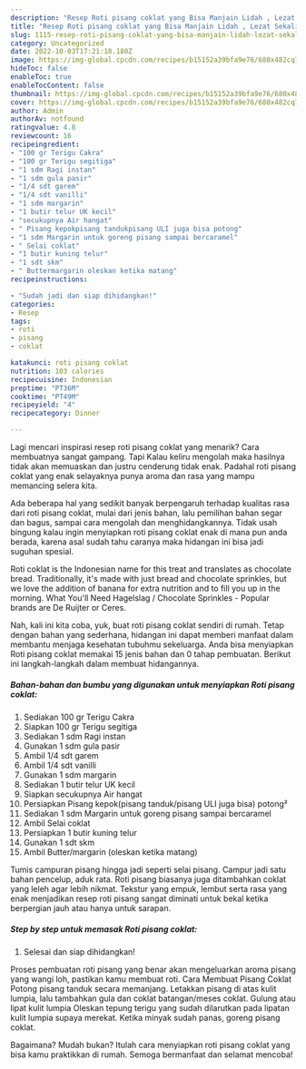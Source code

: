```yaml
---
description: "Resep Roti pisang coklat yang Bisa Manjain Lidah , Lezat Sekali"
title: "Resep Roti pisang coklat yang Bisa Manjain Lidah , Lezat Sekali"
slug: 1115-resep-roti-pisang-coklat-yang-bisa-manjain-lidah-lezat-sekali
category: Uncategorized
date: 2022-10-03T17:21:18.180Z
image: https://img-global.cpcdn.com/recipes/b15152a39bfa9e76/680x482cq70/roti-pisang-coklat-foto-resep-utama.jpg
hideToc: false
enableToc: true
enableTocContent: false
thumbnail: https://img-global.cpcdn.com/recipes/b15152a39bfa9e76/680x482cq70/roti-pisang-coklat-foto-resep-utama.jpg
cover: https://img-global.cpcdn.com/recipes/b15152a39bfa9e76/680x482cq70/roti-pisang-coklat-foto-resep-utama.jpg
author: Admin
authorAv: notfound
ratingvalue: 4.8
reviewcount: 16
recipeingredient:
- "100 gr Terigu Cakra"
- "100 gr Terigu segitiga"
- "1 sdm Ragi instan"
- "1 sdm gula pasir"
- "1/4 sdt garem"
- "1/4 sdt vanilli"
- "1 sdm margarin"
- "1 butir telur UK kecil"
- "secukupnya Air hangat"
- " Pisang kepokpisang tandukpisang ULI juga bisa potong"
- "1 sdm Margarin untuk goreng pisang sampai bercaramel"
- " Selai coklat"
- "1 butir kuning telur"
- "1 sdt skm"
- " Buttermargarin oleskan ketika matang"
recipeinstructions:

- "Sudah jadi dan siap dihidangkan!"
categories:
- Resep
tags:
- roti
- pisang
- coklat

katakunci: roti pisang coklat 
nutrition: 103 calories
recipecuisine: Indonesian
preptime: "PT36M"
cooktime: "PT49M"
recipeyield: "4"
recipecategory: Dinner

---
```



Lagi mencari inspirasi resep roti pisang coklat yang menarik? Cara membuatnya sangat gampang. Tapi Kalau keliru mengolah maka hasilnya tidak akan memuaskan dan justru cenderung tidak enak. Padahal roti pisang coklat yang enak selayaknya punya aroma dan rasa yang mampu memancing selera kita.


Ada beberapa hal yang sedikit banyak berpengaruh terhadap kualitas rasa dari roti pisang coklat, mulai dari jenis bahan, lalu pemilihan bahan segar dan bagus, sampai cara mengolah dan menghidangkannya. Tidak usah bingung kalau ingin menyiapkan roti pisang coklat enak di mana pun anda berada, karena asal sudah tahu caranya maka hidangan ini bisa jadi suguhan spesial.

Roti coklat is the Indonesian name for this treat and translates as chocolate bread. Traditionally, it&#39;s made with just bread and chocolate sprinkles, but we love the addition of banana for extra nutrition and to fill you up in the morning. What You&#39;ll Need Hagelslag / Chocolate Sprinkles - Popular brands are De Ruijter or Ceres.


Nah, kali ini kita coba, yuk, buat roti pisang coklat sendiri di rumah. Tetap dengan bahan yang sederhana, hidangan ini dapat memberi manfaat dalam membantu menjaga kesehatan tubuhmu sekeluarga. Anda bisa menyiapkan Roti pisang coklat memakai 15 jenis bahan dan 0 tahap pembuatan. Berikut ini langkah-langkah dalam membuat hidangannya.

<!--inarticleads1-->

##### Bahan-bahan dan bumbu yang digunakan untuk menyiapkan Roti pisang coklat:

1. Sediakan 100 gr Terigu Cakra
1. Siapkan 100 gr Terigu segitiga
1. Sediakan 1 sdm Ragi instan
1. Gunakan 1 sdm gula pasir
1. Ambil 1/4 sdt garem
1. Ambil 1/4 sdt vanilli
1. Gunakan 1 sdm margarin
1. Sediakan 1 butir telur UK kecil
1. Siapkan secukupnya Air hangat
1. Persiapkan  Pisang kepok(pisang tanduk/pisang ULI juga bisa) potong²
1. Sediakan 1 sdm Margarin untuk goreng pisang sampai bercaramel
1. Ambil  Selai coklat
1. Persiapkan 1 butir kuning telur
1. Gunakan 1 sdt skm
1. Ambil  Butter/margarin (oleskan ketika matang)


Tumis campuran pisang hingga jadi seperti selai pisang. Campur jadi satu bahan pencelup, aduk rata. Roti pisang biasanya juga ditambahkan coklat yang leleh agar lebih nikmat. Tekstur yang empuk, lembut serta rasa yang enak menjadikan resep roti pisang sangat diminati untuk bekal ketika berpergian jauh atau hanya untuk sarapan. 

<!--inarticleads2-->

##### Step by step untuk memasak Roti pisang coklat:


1. Selesai dan siap dihidangkan!

Proses pembuatan roti pisang yang benar akan mengeluarkan aroma pisang yang wangi loh, pastikan kamu membuat roti. Cara Membuat Pisang Coklat Potong pisang tanduk secara memanjang. Letakkan pisang di atas kulit lumpia, lalu tambahkan gula dan coklat batangan/meses coklat. Gulung atau lipat kulit lumpia Oleskan tepung terigu yang sudah dilarutkan pada lipatan kulit lumpia supaya merekat. Ketika minyak sudah panas, goreng pisang coklat. 

Bagaimana? Mudah bukan? Itulah cara menyiapkan roti pisang coklat yang bisa kamu praktikkan di rumah. Semoga bermanfaat dan selamat mencoba!
